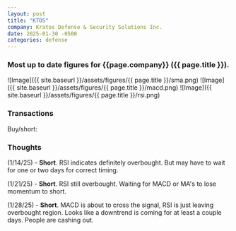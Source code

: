 ```yaml
---
layout: post
title: "KTOS"
company: Kratos Defense & Security Solutions Inc.
date: 2025-01-30 -0500
categories: defense
---
```


### Most up to date figures for {{page.company}} ({{ page.title }}).

![Image]({{ site.baseurl }}/assets/figures/{{ page.title }}/sma.png)
![Image]({{ site.baseurl }}/assets/figures/{{ page.title }}/macd.png)
![Image]({{ site.baseurl }}/assets/figures/{{ page.title }}/rsi.png)

### Transactions

Buy/short:


### Thoughts
(1/14/25) - **Short**. RSI indicates definitely overbought. But may have to wait for one or two days for correct timing.

(1/21/25) - **Short**. RSI still overbought. Waiting for MACD or MA's to lose momentum to short.

(1/28/25) - **Short**. MACD is about to cross the signal, RSI is just leaving overbought region. Looks like a downtrend is coming for at least a couple days. People are cashing out.